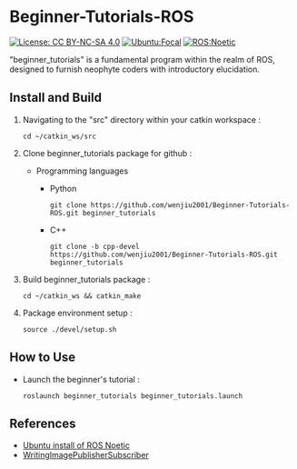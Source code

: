 # Beginner-Tutorials-ROS

[![License: CC BY-NC-SA 4.0](https://img.shields.io/badge/License-CC_BY--NC--SA_4.0-lightgrey.svg)](https://creativecommons.org/licenses/by-nc-sa/4.0/)
[![Ubuntu:Focal](https://img.shields.io/badge/Ubuntu-Focal-brightgreen)](https://releases.ubuntu.com/focal/)
[![ROS:Noetic](https://img.shields.io/badge/ROS-Noetic-blue)](https://wiki.ros.org/noetic/Installation/Ubuntu)

"beginner_tutorials" is a fundamental program within the realm of ROS, designed to furnish neophyte coders with introductory elucidation.

## Install and Build

1. Navigating to the "src" directory within your catkin workspace :
   ```
   cd ~/catkin_ws/src
   ```
2. Clone beginner_tutorials package for github :

   - Programming languages

      - Python
        ```
        git clone https://github.com/wenjiu2001/Beginner-Tutorials-ROS.git beginner_tutorials
        ```
      - C++
        ```
        git clone -b cpp-devel https://github.com/wenjiu2001/Beginner-Tutorials-ROS.git beginner_tutorials
        ```
3. Build beginner_tutorials package :
   ```
   cd ~/catkin_ws && catkin_make
   ```
4. Package environment setup :
   ```
   source ./devel/setup.sh
   ```

## How to Use

- Launch the beginner's tutorial :
   ```
   roslaunch beginner_tutorials beginner_tutorials.launch
   ```

## References

- [Ubuntu install of ROS Noetic](https://wiki.ros.org/noetic/Installation/Ubuntu)
- [WritingImagePublisherSubscriber](https://wiki.ros.org/rospy_tutorials/Tutorials/WritingImagePublisherSubscriber)
